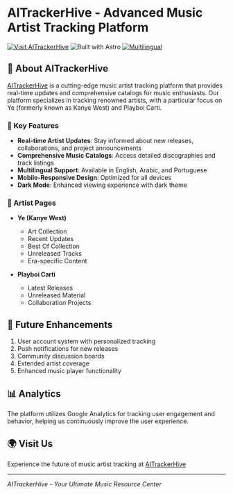 # AITrackerHive - Advanced Music Artist Tracking Platform

[![Visit AITrackerHive](https://img.shields.io/badge/Visit-AITrackerHive-8F00FF)](https://aitrackerhive.com)
![Built with Astro](https://img.shields.io/badge/Built_with-Astro-FF5A33?logo=astro&logoColor=white&style=flat)
[![Multilingual](https://img.shields.io/badge/Multilingual-EN%20|%20AR%20|%20PT-green)](https://aitrackerhive.com)

## 🎵 About AITrackerHive

[AITrackerHive](https://aitrackerhive.com) is a cutting-edge music artist tracking platform that provides real-time updates and comprehensive catalogs for music enthusiasts. Our platform specializes in tracking renowned artists, with a particular focus on Ye (formerly known as Kanye West) and Playboi Carti.

### 🌟 Key Features

- **Real-time Artist Updates**: Stay informed about new releases, collaborations, and project announcements
- **Comprehensive Music Catalogs**: Access detailed discographies and track listings
- **Multilingual Support**: Available in English, Arabic, and Portuguese
- **Mobile-Responsive Design**: Optimized for all devices
- **Dark Mode**: Enhanced viewing experience with dark theme

### 🎨 Artist Pages

- **Ye (Kanye West)**
  - Art Collection
  - Recent Updates
  - Best Of Collection
  - Unreleased Tracks
  - Era-specific Content

- **Playboi Carti**
  - Latest Releases
  - Unreleased Material
  - Collaboration Projects

## 🚀 Future Enhancements

1. User account system with personalized tracking
2. Push notifications for new releases
3. Community discussion boards
4. Extended artist coverage
5. Enhanced music player functionality

## 📊 Analytics

The platform utilizes Google Analytics for tracking user engagement and behavior, helping us continuously improve the user experience.

## 🌍 Visit Us

Experience the future of music artist tracking at [AITrackerHive](https://aitrackerhive.com)

---

*AITrackerHive - Your Ultimate Music Resource Center*
